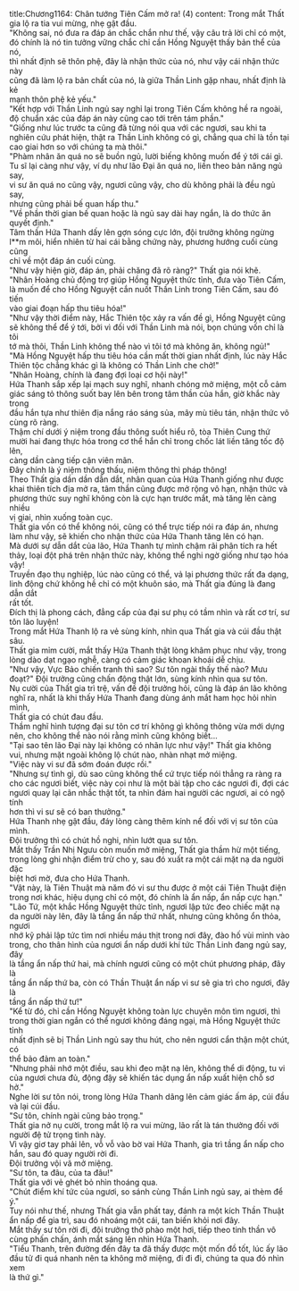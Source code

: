 title:Chương1164: Chân tướng Tiên Cấm mở ra! (4)
content:
Trong mắt Thất gia lộ ra tia vui mừng, nhẹ gật đầu.<br>"Không sai, nó đưa ra đáp án chắc chắn như thế, vậy câu trả lời chỉ có một,<br>đó chính là nó tin tưởng vững chắc chỉ cần Hồng Nguyệt thấy bản thể của nó,<br>thì nhất định sẽ thôn phệ, đây là nhận thức của nó, như vậy cái nhận thức này<br>cũng đã làm lộ ra bản chất của nó, là giữa Thần Linh gặp nhau, nhất định là kẻ<br>mạnh thôn phệ kẻ yếu."<br>"Kết hợp với Thần Linh ngủ say nghỉ lại trong Tiên Cấm không hề ra ngoài,<br>độ chuẩn xác của đáp án này cũng cao tới trên tám phần."<br>"Giống như lúc trước ta cũng đã từng nói qua với các ngươi, sau khi ta<br>nghiên cứu phát hiện, thật ra Thần Linh không có gì, chẳng qua chỉ là tồn tại<br>cao giai hơn so với chúng ta mà thôi."<br>"Phàm nhân ăn quá no sẽ buồn ngủ, lười biếng không muốn để ý tới cái gì.<br>Tu sĩ lại càng như vậy, ví dụ như lão Đại ăn quá no, liền theo bản năng ngủ say,<br>vi sư ăn quá no cũng vậy, ngươi cũng vậy, cho dù không phải là đều ngủ say,<br>nhưng cũng phải bế quan hấp thu."<br>"Về phần thời gian bế quan hoặc là ngủ say dài hay ngắn, là do thức ăn<br>quyết định."<br>Tâm thần Hứa Thanh dấy lên gợn sóng cực lớn, đội trưởng không ngừng<br>l**m môi, hiển nhiên từ hai cái bằng chứng này, phương hướng cuối cùng cũng<br>chỉ về một đáp án cuối cùng.<br>"Như vậy hiện giờ, đáp án, phải chăng đã rõ ràng?" Thất gia nói khẽ.<br>"Nhân Hoàng chủ động trợ giúp Hồng Nguyệt thức tỉnh, đưa vào Tiên Cấm,<br>là muốn để cho Hồng Nguyệt cắn nuốt Thần Linh trong Tiên Cấm, sau đó tiến<br>vào giai đoạn hấp thu tiêu hóa!"<br>"Như vậy thời điểm này, Hắc Thiên tộc xảy ra vấn đề gì, Hồng Nguyệt cũng<br>sẽ không thể để ý tới, bởi vì đối với Thần Linh mà nói, bọn chúng vốn chỉ là tôi<br>tớ mà thôi, Thần Linh không thể nào vì tôi tớ mà không ăn, không ngủ!"<br>"Mà Hồng Nguyệt hấp thu tiêu hóa cần mất thời gian nhất định, lúc này Hắc<br>Thiên tộc chẳng khác gì là không có Thần Linh che chở!"<br>"Nhân Hoàng, chính là đang đợi loại cơ hội này!"<br>Hứa Thanh sắp xếp lại mạch suy nghĩ, nhanh chóng mở miệng, một cỗ cảm<br>giác sáng tỏ thông suốt bay lên bên trong tâm thần của hắn, giờ khắc này trong<br>đầu hắn tựa như thiên địa nắng ráo sáng sủa, mây mù tiêu tán, nhận thức vô<br>cùng rõ ràng.<br>Thậm chí dưới ý niệm trong đầu thông suốt hiểu rõ, tòa Thiên Cung thứ<br>mười hai đang thực hóa trong cơ thể hắn chỉ trong chốc lát liền tăng tốc độ lên,<br>càng dần càng tiếp cận viên mãn.<br>Đây chính là ý niệm thông thấu, niệm thông thì pháp thông!<br>Theo Thất gia dần dần dẫn dắt, nhãn quan của Hứa Thanh giống như được<br>khai thiên tích địa mở ra, tâm thần cũng được mở rộng vô hạn, nhận thức và<br>phương thức suy nghĩ không còn là cực hạn trước mắt, mà tăng lên càng nhiều<br>vị giai, nhìn xuống toàn cục.<br>Thất gia vốn có thể không nói, cũng có thể trực tiếp nói ra đáp án, nhưng<br>làm như vậy, sẽ khiến cho nhận thức của Hứa Thanh tăng lên có hạn.<br>Mà dưới sự dẫn dắt của lão, Hứa Thanh tự mình chậm rãi phân tích ra hết<br>thảy, loại đột phá trên nhận thức này, không thể nghi ngờ giống như tạo hóa<br>vậy!<br>Truyền đạo thụ nghiệp, lúc nào cũng có thể, vả lại phương thức rất đa dạng,<br>linh động chứ không hề chỉ có một khuôn sáo, mà Thất gia đúng là đang dẫn dắt<br>rất tốt.<br>Đích thị là phong cách, đẳng cấp của đại sư phụ có tầm nhìn và rất cơ trí, sư<br>tôn lão luyện!<br>Trong mắt Hứa Thanh lộ ra vẻ sùng kính, nhìn qua Thất gia và cúi đầu thật<br>sâu.<br>Thất gia mỉm cười, mắt thấy Hứa Thanh thật lòng khâm phục như vậy, trong<br>lòng dào dạt ngạo nghễ, càng có cảm giác khoan khoái dễ chịu.<br>"Như vậy, Vực Bảo chiến tranh thì sao? Sư tôn ngài thấy thế nào? Mưu<br>đoạt?" Đội trưởng cũng chấn động thật lớn, sùng kính nhìn qua sư tôn.<br>Nụ cười của Thất gia trì trệ, vấn đề đội trưởng hỏi, cũng là đáp án lão không<br>nghĩ ra, nhất là khi thấy Hứa Thanh đang dùng ánh mắt ham học hỏi nhìn mình,<br>Thất gia có chút đau đầu.<br>Thầm nghĩ hình tượng đại sư tôn cơ trí không gì không thông vừa mới dựng<br>nên, cho không thể nào nói rằng mình cũng không biết...<br>"Tại sao tên lão Đại này lại không có nhãn lực như vậy!" Thất gia không<br>vui, nhưng mặt ngoài không lộ chút nào, nhàn nhạt mở miệng.<br>"Việc này vi sư đã sớm đoán được rồi."<br>"Nhưng sự tình gì, dù sao cũng không thể cứ trực tiếp nói thẳng ra ràng ra<br>cho các ngươi biết, việc này coi như là một bài tập cho các ngươi đi, đợi các<br>ngươi quay lại cân nhắc thật tốt, ta nhìn đám hai người các ngươi, ai có ngộ tính<br>hơn thì vi sư sẽ có ban thưởng."<br>Hứa Thanh nhẹ gật đầu, đáy lòng càng thêm kính nể đối với vị sư tôn của<br>mình.<br>Đội trưởng thì có chút hồ nghi, nhìn lướt qua sư tôn.<br>Mắt thấy Trần Nhị Ngưu còn muốn mở miệng, Thất gia thầm hừ một tiếng,<br>trong lòng ghi nhận điểm trừ cho y, sau đó xuất ra một cái mặt nạ da người đặc<br>biệt hơi mờ, đưa cho Hứa Thanh.<br>"Vật này, là Tiên Thuật mà năm đó vi sư thu được ở một cái Tiên Thuật điện<br>trong nơi khác, hiệu dụng chỉ có một, đó chính là ẩn nấp, ẩn nấp cực hạn."<br>"Lão Tứ, một khắc Hồng Nguyệt thức tỉnh, ngươi lập tức đeo chiếc mặt nạ<br>da người này lên, đây là tầng ẩn nấp thứ nhất, nhưng cũng không ổn thỏa, ngươi<br>nhớ kỹ phải lập tức tìm nơi nhiều máu thịt trong nơi đây, đào hố vùi mình vào<br>trong, cho thân hình của ngươi ẩn nấp dưới khí tức Thần Linh đang ngủ say, đây<br>là tầng ẩn nấp thứ hai, mà chính ngươi cũng có một chút phương pháp, đây là<br>tầng ẩn nấp thứ ba, còn có Thần Thuật ẩn nấp vi sư sẽ gia trì cho ngươi, đây là<br>tầng ẩn nấp thứ tư!"<br>"Kể từ đó, chỉ cần Hồng Nguyệt không toàn lực chuyên môn tìm ngươi, thì<br>trong thời gian ngắn có thể ngươi không đáng ngại, mà Hồng Nguyệt thức tỉnh<br>nhất định sẽ bị Thần Linh ngủ say thu hút, cho nên ngươi cẩn thận một chút, có<br>thể bảo đảm an toàn."<br>"Nhưng phải nhớ một điều, sau khi đeo mặt nạ lên, không thể di động, tu vi<br>của ngươi chưa đủ, động đậy sẽ khiến tác dụng ẩn nấp xuất hiện chỗ sơ hở."<br>Nghe lời sư tôn nói, trong lòng Hứa Thanh dâng lên cảm giác ấm áp, cúi đầu<br>và lại cúi đầu.<br>"Sư tôn, chính ngài cũng bảo trọng."<br>Thất gia nở nụ cười, trong mắt lộ ra vui mừng, lão rất là tán thưởng đối với<br>người đệ tử trọng tình này.<br>Vì vậy giơ tay phải lên, vỗ vỗ vào bờ vai Hứa Thanh, gia trì tầng ẩn nấp cho<br>hắn, sau đó quay người rời đi.<br>Đội trưởng vội vã mở miệng.<br>"Sư tôn, ta đâu, của ta đâu!"<br>Thất gia với vẻ ghét bỏ nhìn thoáng qua.<br>"Chút điểm khí tức của ngươi, so sánh cùng Thần Linh ngủ say, ai thèm để<br>ý."<br>Tuy nói như thế, nhưng Thất gia vẫn phất tay, đánh ra một kích Thần Thuật<br>ẩn nấp để gia trì, sau đó nhoáng một cái, tan biến khỏi nơi đây.<br>Mắt thấy sư tôn rời đi, đội trưởng thở phào một hơi, tiếp theo tinh thần vô<br>cùng phấn chấn, ánh mắt sáng lên nhìn Hứa Thanh.<br>"Tiểu Thanh, trên đường đến đây ta đã thấy được một mốn đồ tốt, lúc ấy lão<br>đầu tử đi quá nhanh nên ta không mở miệng, đi đi đi, chúng ta qua đó nhìn xem<br>là thứ gì."